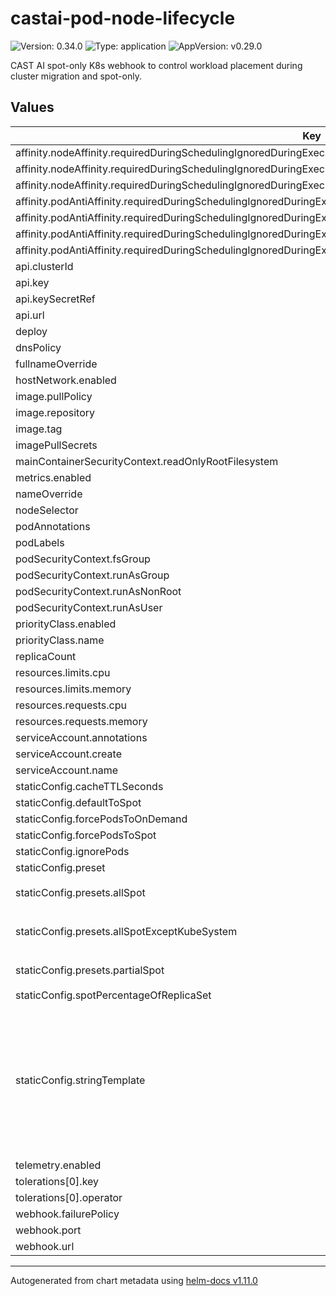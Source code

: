 # castai-pod-node-lifecycle

![Version: 0.34.0](https://img.shields.io/badge/Version-0.34.0-informational?style=flat-square) ![Type: application](https://img.shields.io/badge/Type-application-informational?style=flat-square) ![AppVersion: v0.29.0](https://img.shields.io/badge/AppVersion-v0.29.0-informational?style=flat-square)

CAST AI spot-only K8s webhook to control workload placement during cluster migration and spot-only.

## Values

| Key                                                                                                                     | Type   | Default                                                                                                                                                                                                                                                                                                                                                                                                                                                                                                                                                                                                                                                                                                                                     | Description |
|-------------------------------------------------------------------------------------------------------------------------|--------|---------------------------------------------------------------------------------------------------------------------------------------------------------------------------------------------------------------------------------------------------------------------------------------------------------------------------------------------------------------------------------------------------------------------------------------------------------------------------------------------------------------------------------------------------------------------------------------------------------------------------------------------------------------------------------------------------------------------------------------------|-------------|
| affinity.nodeAffinity.requiredDuringSchedulingIgnoredDuringExecution.nodeSelectorTerms[0].matchExpressions[0].key       | string | `"kubernetes.io/os"`                                                                                                                                                                                                                                                                                                                                                                                                                                                                                                                                                                                                                                                                                                                        |  |
| affinity.nodeAffinity.requiredDuringSchedulingIgnoredDuringExecution.nodeSelectorTerms[0].matchExpressions[0].operator  | string | `"NotIn"`                                                                                                                                                                                                                                                                                                                                                                                                                                                                                                                                                                                                                                                                                                                                   |  |
| affinity.nodeAffinity.requiredDuringSchedulingIgnoredDuringExecution.nodeSelectorTerms[0].matchExpressions[0].values[0] | string | `"windows"`                                                                                                                                                                                                                                                                                                                                                                                                                                                                                                                                                                                                                                                                                                                                 |  |
| affinity.podAntiAffinity.requiredDuringSchedulingIgnoredDuringExecution[0].labelSelector.matchExpressions[0].key        | string | `"app.kubernetes.io/name"`                                                                                                                                                                                                                                                                                                                                                                                                                                                                                                                                                                                                                                                                                                                  |  |
| affinity.podAntiAffinity.requiredDuringSchedulingIgnoredDuringExecution[0].labelSelector.matchExpressions[0].operator   | string | `"In"`                                                                                                                                                                                                                                                                                                                                                                                                                                                                                                                                                                                                                                                                                                                                      |  |
| affinity.podAntiAffinity.requiredDuringSchedulingIgnoredDuringExecution[0].labelSelector.matchExpressions[0].values[0]  | string | `"castai-pod-node-lifecycle"`                                                                                                                                                                                                                                                                                                                                                                                                                                                                                                                                                                                                                                                                                                               |  |
| affinity.podAntiAffinity.requiredDuringSchedulingIgnoredDuringExecution[0].topologyKey                                  | string | `"kubernetes.io/hostname"`                                                                                                                                                                                                                                                                                                                                                                                                                                                                                                                                                                                                                                                                                                                  |  |
| api.clusterId                                                                                                           | string | `""`                                                                                                                                                                                                                                                                                                                                                                                                                                                                                                                                                                                                                                                                                                                                        |  |
| api.key                                                                                                                 | string | `""`                                                                                                                                                                                                                                                                                                                                                                                                                                                                                                                                                                                                                                                                                                                                        |  |
| api.keySecretRef                                                                                                        | string | `""`                                                                                                                                                                                                                                                                                                                                                                                                                                                                                                                                                                                                                                                                                                                                        |  |
| api.url                                                                                                                 | string | `"https://api.cast.ai"`                                                                                                                                                                                                                                                                                                                                                                                                                                                                                                                                                                                                                                                                                                                     |  |
| deploy                                                                                                                  | bool   | `true`                                                                                                                                                                                                                                                                                                                                                                                                                                                                                                                                                                                                                                                                                                                                      |  |
| dnsPolicy                                                                                                               | string | `""`                                                                                                                                                                                                                                                                                                                                                                                                                                                                                                                                                                                                                                                                                                                                        |  |
| fullnameOverride                                                                                                        | string | `""`                                                                                                                                                                                                                                                                                                                                                                                                                                                                                                                                                                                                                                                                                                                                        |  |
| hostNetwork.enabled                                                                                                     | bool   | `false`                                                                                                                                                                                                                                                                                                                                                                                                                                                                                                                                                                                                                                                                                                                                     |  |
| image.pullPolicy                                                                                                        | string | `"IfNotPresent"`                                                                                                                                                                                                                                                                                                                                                                                                                                                                                                                                                                                                                                                                                                                            |  |
| image.repository                                                                                                        | string | `"us-docker.pkg.dev/castai-hub/library/pod-node-lifecycle"`                                                                                                                                                                                                                                                                                                                                                                                                                                                                                                                                                                                                                                                                                 |  |
| image.tag                                                                                                               | string | `""`                                                                                                                                                                                                                                                                                                                                                                                                                                                                                                                                                                                                                                                                                                                                        |  |
| imagePullSecrets                                                                                                        | list   | `[]`                                                                                                                                                                                                                                                                                                                                                                                                                                                                                                                                                                                                                                                                                                                                        |  |
| mainContainerSecurityContext.readOnlyRootFilesystem                                                                     | bool   | `true`                                                                                                                                                                                                                                                                                                                                                                                                                                                                                                                                                                                                                                                                                                                                      |  |
| metrics.enabled                                                                                                         | bool   | `true`                                                                                                                                                                                                                                                                                                                                                                                                                                                                                                                                                                                                                                                                                                                                      |  |
| nameOverride                                                                                                            | string | `""`                                                                                                                                                                                                                                                                                                                                                                                                                                                                                                                                                                                                                                                                                                                                        |  |
| nodeSelector                                                                                                            | object | `{}`                                                                                                                                                                                                                                                                                                                                                                                                                                                                                                                                                                                                                                                                                                                                        |  |
| podAnnotations                                                                                                          | object | `{}`                                                                                                                                                                                                                                                                                                                                                                                                                                                                                                                                                                                                                                                                                                                                        |  |
| podLabels                                                                                                               | object | `{}`                                                                                                                                                                                                                                                                                                                                                                                                                                                                                                                                                                                                                                                                                                                                        |  |
| podSecurityContext.fsGroup                                                                                              | int    | `1005`                                                                                                                                                                                                                                                                                                                                                                                                                                                                                                                                                                                                                                                                                                                                      |  |
| podSecurityContext.runAsGroup                                                                                           | int    | `1005`                                                                                                                                                                                                                                                                                                                                                                                                                                                                                                                                                                                                                                                                                                                                      |  |
| podSecurityContext.runAsNonRoot                                                                                         | bool   | `true`                                                                                                                                                                                                                                                                                                                                                                                                                                                                                                                                                                                                                                                                                                                                      |  |
| podSecurityContext.runAsUser                                                                                            | int    | `1005`                                                                                                                                                                                                                                                                                                                                                                                                                                                                                                                                                                                                                                                                                                                                      |  |
| priorityClass.enabled                                                                                                   | bool   | `true`                                                                                                                                                                                                                                                                                                                                                                                                                                                                                                                                                                                                                                                                                                                                      |  |
| priorityClass.name                                                                                                      | string | `"system-cluster-critical"`                                                                                                                                                                                                                                                                                                                                                                                                                                                                                                                                                                                                                                                                                                                 |  |
| replicaCount                                                                                                            | int    | `3`                                                                                                                                                                                                                                                                                                                                                                                                                                                                                                                                                                                                                                                                                                                                         |  |
| resources.limits.cpu                                                                                                    | string | `"1000m"`                                                                                                                                                                                                                                                                                                                                                                                                                                                                                                                                                                                                                                                                                                                                   |  |
| resources.limits.memory                                                                                                 | string | `"128Mi"`                                                                                                                                                                                                                                                                                                                                                                                                                                                                                                                                                                                                                                                                                                                                   |  |
| resources.requests.cpu                                                                                                  | string | `"100m"`                                                                                                                                                                                                                                                                                                                                                                                                                                                                                                                                                                                                                                                                                                                                    |  |
| resources.requests.memory                                                                                               | string | `"128Mi"`                                                                                                                                                                                                                                                                                                                                                                                                                                                                                                                                                                                                                                                                                                                                   |  |
| serviceAccount.annotations                                                                                              | object | `{}`                                                                                                                                                                                                                                                                                                                                                                                                                                                                                                                                                                                                                                                                                                                                        |  |
| serviceAccount.create                                                                                                   | bool   | `true`                                                                                                                                                                                                                                                                                                                                                                                                                                                                                                                                                                                                                                                                                                                                      |  |
| serviceAccount.name                                                                                                     | string | `""`                                                                                                                                                                                                                                                                                                                                                                                                                                                                                                                                                                                                                                                                                                                                        |  |
| staticConfig.cacheTTLSeconds                                                                                            | int    | `60`                                                                                                                                                                                                                                                                                                                                                                                                                                                                                                                                                                                                                                                                                                                                         |  |
| staticConfig.defaultToSpot                                                                                              | bool   | `true`                                                                                                                                                                                                                                                                                                                                                                                                                                                                                                                                                                                                                                                                                                                                      |  |
| staticConfig.forcePodsToOnDemand                                                                                        | string | `nil`                                                                                                                                                                                                                                                                                                                                                                                                                                                                                                                                                                                                                                                                                                                                       |  |
| staticConfig.forcePodsToSpot                                                                                            | string | `nil`                                                                                                                                                                                                                                                                                                                                                                                                                                                                                                                                                                                                                                                                                                                                       |  |
| staticConfig.ignorePods                                                                                                 | string | `nil`                                                                                                                                                                                                                                                                                                                                                                                                                                                                                                                                                                                                                                                                                                                                       |  |
| staticConfig.preset                                                                                                     | string | `nil`                                                                                                                                                                                                                                                                                                                                                                                                                                                                                                                                                                                                                                                                                                                                       |  |
| staticConfig.presets.allSpot                                                                                            | string | `"defaultToSpot: true\nspotPercentageOfReplicaSet: 0\nignorePods: []\nforcePodsToSpot: []\nforcePodsToOnDemand: []\n"`                                                                                                                                                                                                                                                                                                                                                                                                                                                                                                                                                                                                                      |  |
| staticConfig.presets.allSpotExceptKubeSystem                                                                            | string | `"defaultToSpot: true\nspotPercentageOfReplicaSet: 0\nignorePods: []\nforcePodsToSpot: []\nforcePodsToOnDemand:\n  - namespaces:\n      - kube-system\n"`                                                                                                                                                                                                                                                                                                                                                                                                                                                                                                                                                                                   |  |
| staticConfig.presets.partialSpot                                                                                        | string | `"defaultToSpot: true\nspotPercentageOfReplicaSet: 40\nignorePods: []\nforcePodsToSpot: []\nforcePodsToOnDemand: []\n"`                                                                                                                                                                                                                                                                                                                                                                                                                                                                                                                                                                                                                     |  |
| staticConfig.spotPercentageOfReplicaSet                                                                                 | int    | `0`                                                                                                                                                                                                                                                                                                                                                                                                                                                                                                                                                                                                                                                                                                                                         |  |
| staticConfig.stringTemplate                                                                                             | string | `"defaultToSpot: {{ .Values.staticConfig.defaultToSpot }}\nspotPercentageOfReplicaSet: {{ .Values.staticConfig.spotPercentageOfReplicaSet }}\n{{- if .Values.staticConfig.IgnorePodsWithNodeSelectorsAffinities }}\nIgnorePodsWithNodeSelectorsAffinities: {{ .Values.staticConfig.IgnorePodsWithNodeSelectorsAffinities }}\n{{- end }}\n{{- if .Values.staticConfig.ignorePods }}\nignorePods:\n{{ toYaml .Values.staticConfig.ignorePods }}\n{{- end }}\n{{- if .Values.staticConfig.forcePodsToSpot }}\nforcePodsToSpot:\n{{ toYaml .Values.staticConfig.forcePodsToSpot }}\n{{- end }}\n{{- if .Values.staticConfig.forcePodsToOnDemand }}\nforcePodsToOnDemand:\n{{ toYaml .Values.staticConfig.forcePodsToOnDemand }}\n{{- end }}\n"` |  |
| telemetry.enabled                                                                                                       | bool   | `false`                                                                                                                                                                                                                                                                                                                                                                                                                                                                                                                                                                                                                                                                                                                                     |  |
| tolerations[0].key                                                                                                      | string | `"scheduling.cast.ai/spot"`                                                                                                                                                                                                                                                                                                                                                                                                                                                                                                                                                                                                                                                                                                                 |  |
| tolerations[0].operator                                                                                                 | string | `"Exists"`                                                                                                                                                                                                                                                                                                                                                                                                                                                                                                                                                                                                                                                                                                                                  |  |
| webhook.failurePolicy                                                                                                   | string | `""`                                                                                                                                                                                                                                                                                                                                                                                                                                                                                                                                                                                                                                                                                                                                        |  |
| webhook.port                                                                                                            | int    | `10250`                                                                                                                                                                                                                                                                                                                                                                                                                                                                                                                                                                                                                                                                                                                                     |  |
| webhook.url                                                                                                             | string | `""`                                                                                                                                                                                                                                                                                                                                                                                                                                                                                                                                                                                                                                                                                                                                        |  |

----------------------------------------------
Autogenerated from chart metadata using [helm-docs v1.11.0](https://github.com/norwoodj/helm-docs/releases/v1.11.0)
